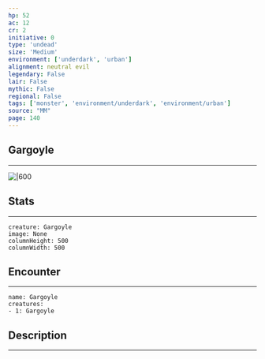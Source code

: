 ```yaml
---
hp: 52
ac: 12
cr: 2
initiative: 0
type: 'undead'    
size: 'Medium'
environment: ['underdark', 'urban']
alignment: neutral evil
legendary: False
lair: False
mythic: False
regional: False
tags: ['monster', 'environment/underdark', 'environment/urban']
source: "MM"
page: 140
---
```


## Gargoyle
---

![|600](D:/Program%20Files/5e.tools/img/bestiary/MM/Gargoyle.jpg)

## Stats
---

```statblock
creature: Gargoyle
image: None
columnHeight: 500
columnWidth: 500
```

## Encounter
---

```encounter-table
name: Gargoyle
creatures:
- 1: Gargoyle
```

## Description
---




